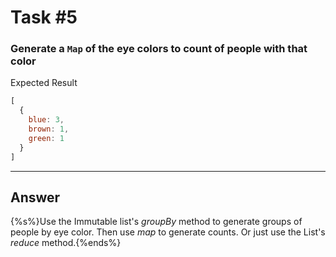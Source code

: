 # Task #5

### Generate a `Map` of the eye colors to count of people with that color

Expected Result

```js
[
  {
    blue: 3,
    brown: 1,
    green: 1
  }
]
```

---

## Answer

{%s%}Use the Immutable list's <i>groupBy</i> method to generate groups of people by eye color. Then use <i>map</i> to generate counts. Or just use the List's <i>reduce</i> method.{%ends%}
